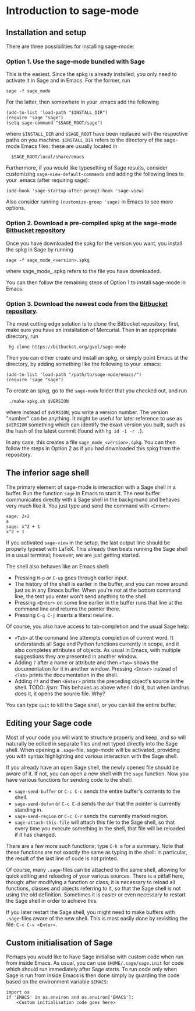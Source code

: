 Introduction to sage-mode
=========================

Installation and setup
-----------------------
There are three possibilities for installing sage-mode:

### Option 1. Use the sage-mode bundled with Sage
This is the easiest. Since the spkg is already installed, you only need to
activate it in Sage and in Emacs. For the former, run

    sage -f sage_mode

For the latter, then somewhere in your .emacs add the following

    (add-to-list 'load-path "$INSTALL_DIR")
    (require 'sage "sage")
    (setq sage-command "$SAGE_ROOT/sage")

where `$INSTALL_DIR` and `$SAGE_ROOT` have been replaced with the respective
paths on you machine. `$INSTALL_DIR` refers to the directory of the sage-mode
Emacs files: these are usually located in

      $SAGE_ROOT/local/share/emacs

Furthermore, if you would like typesetting of Sage results, consider
customizing `sage-view-default-commands` and adding the following
lines to your .emacs (after requiring sage):

    (add-hook 'sage-startup-after-prompt-hook 'sage-view)

Also consider running `(customize-group 'sage)` in Emacs to see more options.

### Option 2. Download a pre-compiled spkg at the sage-mode [Bitbucket repository](https://bitbucket.org/gvol/sage-mode)

Once you have downloaded the spkg for the version you want, you install the spkg in Sage by running

    sage -f sage_mode_<version>.spkg

where sage_mode_<version>.spkg refers to the file you have downloaded.

You can then follow the remaining steps of Option 1 to install sage-mode in Emacs.

### Option 3. Download the newest code from the [Bitbucket repository](https://bitbucket.org/gvol/sage-mode).

The most cutting edge solution is to clone the Bitbucket repository: first, make
sure you have an installation of Mercurial. Then in an appropriate directory, run

     hg clone https://bitbucket.org/gvol/sage-mode

Then you can either create and install an spkg, or simply point Emacs at the
directory, by adding something like the following to your .emacs:

    (add-to-list 'load-path "/path/to/sage-mode/emacs/")
    (require 'sage "sage")

To create an spkg, go to the `sage-mode` folder that you checked out, and run

     ./make-spkg.sh $VERSION

where instead of `$VERSION`, you write a version number.  The version "number"
can be anything.  It might be useful for later reference to use as `$VERSION`
something which can identify the exaxt version you built, such as the hash of
the latest commit (found with `hg id -i -r .`).

In any case, this creates a file `sage_mode_<version>.spkg`. You can then follow
the steps in Option 2 as if you had downloaded this spkg from the repository.


The inferior sage shell
-----------------------
The primary element of sage-mode is interaction with a Sage shell in a
buffer. Run the function `sage` in Emacs to start it. The new buffer
communicates directly with a Sage shell in the background and behaves very much
like it. You just type and send the command with `<Enter>`:

    sage: 2+2
    4
    sage: x^2 + 1
    x^2 + 1

If you activated `sage-view` in the setup, the last output line should be
properly typeset with LaTeX. This already then beats running the Sage shell in
a usual terminal; however, we are just getting started.

The shell also behaves like an Emacs shell:

- Pressing `M-p` or `C-up` goes through earlier input.
- The history of the shell is earlier in the buffer, and you can move around
  just as in any Emacs buffer. When you're not at the bottom command line, the
  text you enter won't send anything to the shell.
- Pressing `<Enter>` on some line earlier in the buffer runs that line at the
  command line and returns the pointer there.
- Pressing `C-q C-j` inserts a literal newline.

Of course, you also have access to tab-completion and the usual Sage help:

- `<Tab>` at the command line attempts completion of current word. It
  understands all Sage and Python functions currently in scope, and it also
  completes attributes of objects. As usual in Emacs, with multiple suggestions
  they are presented in another window.
- Adding `?` after a name or attribute and then `<Tab>` shows the documentation
  for it in another window. Pressing `<Enter>` instead of `<Tab>` prints the
  documentation in the shell.
- Adding `??` and then `<Enter>` prints the preceding object's source in the shell.
  TODO: /jsrn: This behaves as above when I do it, but when iandrus does it, it
  opens the source file. Why?

You can type `quit` to kill the Sage shell, or you can kill the entire buffer.


Editing your Sage code
----------------------
Most of your code you will want to structure properly and keep, and so will
naturally be edited in separate files and not typed directly into the Sage
shell. When opening a `.sage`-file, sage-mode will be activated, providing you
with syntax highlighting and various interaction with the Sage shell.

If you already have an open Sage shell, the newly opened file should be aware of
it. If not, you can open a new shell with the `sage` function. Now you have
various functions for sending code to the shell:

- `sage-send-buffer` or `C-c C-c` sends the entire buffer's contents to the
   shell.
- `sage-send-defun` or `C-c C-d` sends the `def` that the pointer is currently
   standing in.
- `sage-send-region` or `C-c C-r` sends the currently marked region.
- `sage-attach-this-file` will attach this file to the Sage shell, so that every
   time you execute something in the shell, that file will be reloaded if it has
   changed.

There are a few more such functions; type `C-h m` for a summary. Note that these
functions are not exactly the same as typing in the shell: in particular,
the result of the last line of code is not printed.

Of course, many `.sage`-files can be attached to the same shell, allowing for
quick editing and reloading of your various sources. There is a pitfall here,
though: after modifying a function or class, it is necessary to reload all
functions, classes and objects referring to it, so that the Sage shell is not
using the old definition. Sometimes it is easier or even necessary to restart
the Sage shell in order to achieve this.

If you later restart the Sage shell, you might need to make buffers with
`.sage`-files aware of the new shell. This is most easily done by revisiting the
file: `C-x C-v <Enter>`.



Custom initialisation of Sage
-----------------------------

Perhaps you would like to have Sage initialise with custom code when run from inside Emacs. As usual, you can use `$HOME/.sage/sage.init` for code which should run immediately after Sage starts. To run code only when Sage is run from inside Emacs is then done simply by guarding the code based on the environment variable `$EMACS`:

    import os
    if 'EMACS' in os.environ and os.environ['EMACS']:
        <Custom initialisation code goes here>

